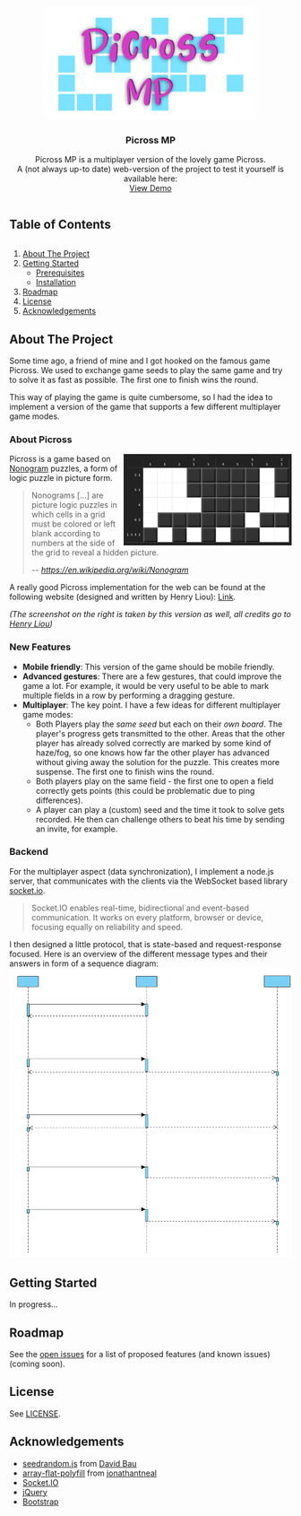 <!-- PROJECT LOGO -->
<br />
<p align="center">
  <a href="https://github.com/fischly/picross-mp">
    <img src="images/logo.png" alt="Logo" width="370" height="200">
  </a>

  <h3 align="center">Picross MP</h3>

  <p align="center">
    Picross MP is a multiplayer version of the lovely game Picross. 
    <br />
    A (not always up-to date) web-version of the project to test it yourself is available here:
    <br />
    <a href="http://fischly.freemyip.com:7777">View Demo</a>
    <!-- <a href="https://github.com/github_username/repo_name"><strong>Explore the docs »</strong></a>
    <br />
    <br />
    
    ·
    <a href="https://github.com/github_username/repo_name/issues">Report Bug</a>
    ·
    <a href="https://github.com/github_username/repo_name/issues">Request Feature</a>-->
  </p>
</p>

<!-- TABLE OF CONTENTS -->
<summary><h2 style="display: inline-block">Table of Contents</h2></summary>
  <ol>
    <li>
      <a href="#about-the-project">About The Project</a>
    </li>
    <li>
      <a href="#getting-started">Getting Started</a>
      <ul>
        <li><a href="#prerequisites">Prerequisites</a></li>
        <li><a href="#installation">Installation</a></li>
      </ul>
    </li>
    <!--<li><a href="#usage">Usage</a></li>-->
    <li><a href="#roadmap">Roadmap</a></li>
    <!--<li><a href="#contributing">Contributing</a></li>-->
    <li><a href="#license">License</a></li>
    <!-- <li><a href="#contact">Contact</a></li>-->
    <li><a href="#acknowledgements">Acknowledgements</a></li>
  </ol>
  
  
  ## About The Project
  
  Some time ago, a friend of mine and I got hooked on the famous game Picross. We used to exchange game seeds to play the same game and try to solve it as fast as possible. The first one to finish wins the round.
  
  This way of playing the game is quite cumbersome, so I had the idea to implement a version of the game that supports a few different multiplayer game modes.
  
  ### About Picross
  <img src="images/picross_screenshot_liouh.com.png" alt="Picross Screenshot by Henry Liou" width="300" align="right" />
  
  Picross is a game based on [Nonogram](https://en.wikipedia.org/wiki/Nonogram) puzzles, a form of logic puzzle in picture form.
  
  > Nonograms [...] are picture logic puzzles in which cells in a grid must be colored or left blank according to numbers at the side of the grid to reveal a hidden picture.
  >
  > -- <cite>https://en.wikipedia.org/wiki/Nonogram</cite>
  
  A really good Picross implementation for the web can be found at the following website (designed and written by Henry Liou): [Link](http://liouh.com/picross/).
  
  *(The screenshot on the right is taken by this version as well, all credits go to [Henry Liou](http://liouh.com/home/))*
  
  ### New Features
  - **Mobile friendly**: This version of the game should be mobile friendly.
  - **Advanced gestures**: There are a few gestures, that could improve the game a lot. For example, it would be very useful to be able to mark multiple fields in a row by performing a dragging gesture.
  - **Multiplayer**: The key point. I have a few ideas for different multiplayer game modes:
      - Both Players play the *same seed* but each on their *own board*. The player's progress gets transmitted to the other. Areas that the other player has already solved correctly are marked by some kind of haze/fog, so one knows how far the other player has advanced without giving away the solution for the puzzle. This creates more suspense. The first one to finish wins the round.
      - Both players play on the same field - the first one to open a field correctly gets points (this could be problematic due to ping differences).
      - A player can play a (custom) seed and the time it took to solve gets recorded. He then can challenge others to beat his time by sending an invite, for example. 
  
  ### Backend
  For the multiplayer aspect (data synchronization), I implement a node.js server, that communicates with the clients via the WebSocket based library [socket.io](https://socket.io/).
  > Socket.IO enables real-time, bidirectional and event-based communication.
  > It works on every platform, browser or device, focusing equally on reliability and speed.
  
  I then designed a little protocol, that is state-based and request-response focused. Here is an overview of the different message types and their answers in form of a sequence diagram:
  <br>
  <img src="images/picross-mp-sequence.svg" alt="Logo" width="800">
  
  ## Getting Started
  In progress...
  
  ## Roadmap
  See the [open issues](https://github.com/fischly/picross-mp/issues) for a list of proposed features (and known issues) (coming soon). 
  
  ## License
  See [LICENSE](LICENSE).
  
  ## Acknowledgements
  - [seedrandom.js](http://davidbau.com/archives/2010/01/30/random_seeds_coded_hints_and_quintillions.html) from [David Bau](http://davidbau.com/)
  - [array-flat-polyfill](https://github.com/jonathantneal/array-flat-polyfill) from [jonathantneal](https://github.com/jonathantneal)
  - [Socket.IO](https://socket.io/)
  - [jQuery](https://jquery.com/)
  - [Bootstrap](https://getbootstrap.com/)
